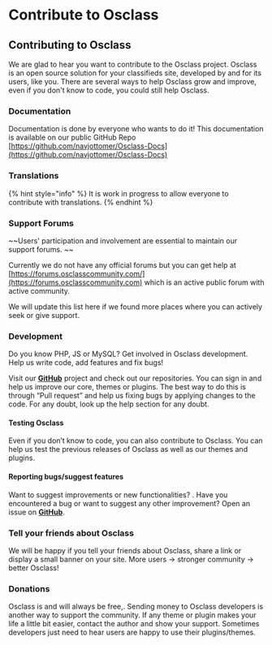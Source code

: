 # Contribute to Osclass

## Contributing to Osclass <a href="firstheading" id="firstheading"></a>

We are glad to hear you want to contribute to the Osclass project. Osclass is an open source solution for your classifieds site, developed by and for its users, like you. There are several ways to help Osclass grow and improve, even if you don't know to code, you could still help Osclass.

### Documentation

Documentation is done by everyone who wants to do it! This documentation is available on our public GitHub Repo [https://github.com/navjottomer/Osclass-Docs](https://github.com/navjottomer/Osclass-Docs)

### Translations

{% hint style="info" %}
It is work in progress to allow everyone to contribute with translations.
{% endhint %}

### Support Forums

~~Users' participation and involvement are essential to maintain our support forums. ~~

Currently we do not have any official forums but you can get help at [https://forums.osclasscommunity.com/](https://forums.osclasscommunity.com) which is an active public forum with active community.&#x20;

We will update this list here if we found more places where you can actively seek or give support.

### Development

Do you know PHP, JS or MySQL? Get involved in Osclass development. Help us write code, add features and fix bugs!

Visit our [**GitHub**](https://github.com/osclass/) project and check out our repositories. You can sign in and help us improve our core, themes or plugins. The best way to do this is through “Pull request” and help us fixing bugs by applying changes to the code. For any doubt, look up the help section for any doubt.

#### Testing Osclass

Even if you don’t know to code, you can also contribute to Osclass. You can help us test the previous releases of Osclass as well as our themes and plugins.

#### Reporting bugs/suggest features

Want to suggest improvements or new functionalities? . Have you encountered a bug or want to suggest any other improvement? Open an issue on [**GitHub**](https://github.com/osclass/Osclass/issues).

### Tell your friends about Osclass

We will be happy if you tell your friends about Osclass, share a link or display a small banner on your site. More users -> stronger community -> better Osclass!

### Donations

Osclass is and will always be free,. Sending money to Osclass developers is another way to support the community. If any theme or plugin makes your life a little bit easier, contact the author and show your support. Sometimes developers just need to hear users are happy to use their plugins/themes.

